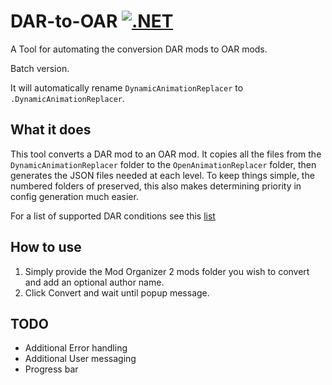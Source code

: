 # DAR-to-OAR [![.NET](https://github.com/allison-payne/dar-to-oar/actions/workflows/dotnet.yml/badge.svg)](https://github.com/allison-payne/dar-to-oar/actions/workflows/dotnet.yml)
A Tool for automating the conversion DAR mods to OAR mods.

Batch version.

It will automatically rename `DynamicAnimationReplacer` to `.DynamicAnimationReplacer`.

## What it does

This tool converts a DAR mod to an OAR mod. It copies all the files from the ``DynamicAnimationReplacer`` folder to the ``OpenAnimationReplacer`` folder, then generates the JSON files needed at each level. To keep things simple, the numbered folders of preserved, this also makes determining priority in config generation much easier.

For a list of supported DAR conditions see this [list](Checklist.md)

## How to use
1. Simply provide the Mod Organizer 2 mods folder you wish to convert and add an optional author name.
2. Click Convert and wait until popup message.

## TODO
- Additional Error handling 
- Additional User messaging
- Progress bar